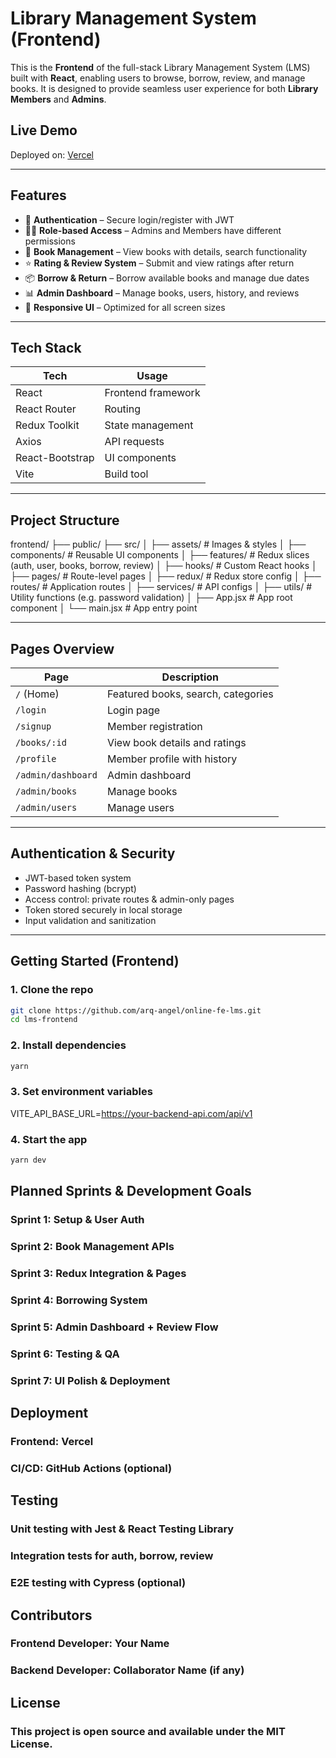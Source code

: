 # Library Management System (Frontend)

This is the **Frontend** of the full-stack Library Management System (LMS) built with **React**, enabling users to browse, borrow, review, and manage books. It is designed to provide seamless user experience for both **Library Members** and **Admins**.

## Live Demo

Deployed on: [Vercel](https://)

---

## Features

- 🔐 **Authentication** – Secure login/register with JWT
- 👨‍🏫 **Role-based Access** – Admins and Members have different permissions
- 📖 **Book Management** – View books with details, search functionality
- ⭐ **Rating & Review System** – Submit and view ratings after return
- 📦 **Borrow & Return** – Borrow available books and manage due dates
- 📊 **Admin Dashboard** – Manage books, users, history, and reviews
- 📱 **Responsive UI** – Optimized for all screen sizes

---

## Tech Stack

| Tech            | Usage              |
| --------------- | ------------------ |
| React           | Frontend framework |
| React Router    | Routing            |
| Redux Toolkit   | State management   |
| Axios           | API requests       |
| React-Bootstrap | UI components      |
| Vite            | Build tool         |

---

## Project Structure

frontend/
├── public/
├── src/
│ ├── assets/ # Images & styles
│ ├── components/ # Reusable UI components
│ ├── features/ # Redux slices (auth, user, books, borrow, review)
│ ├── hooks/ # Custom React hooks
│ ├── pages/ # Route-level pages
│ ├── redux/ # Redux store config
│ ├── routes/ # Application routes
│ ├── services/ # API configs
│ ├── utils/ # Utility functions (e.g. password validation)
│ ├── App.jsx # App root component
│ └── main.jsx # App entry point

---

## Pages Overview

| Page               | Description                        |
| ------------------ | ---------------------------------- |
| `/` (Home)         | Featured books, search, categories |
| `/login`           | Login page                         |
| `/signup`          | Member registration                |
| `/books/:id`       | View book details and ratings      |
| `/profile`         | Member profile with history        |
| `/admin/dashboard` | Admin dashboard                    |
| `/admin/books`     | Manage books                       |
| `/admin/users`     | Manage users                       |

---

## Authentication & Security

- JWT-based token system
- Password hashing (bcrypt)
- Access control: private routes & admin-only pages
- Token stored securely in local storage
- Input validation and sanitization

---

## Getting Started (Frontend)

### 1. Clone the repo

```bash
git clone https://github.com/arq-angel/online-fe-lms.git
cd lms-frontend
```

### 2. Install dependencies

```bash
yarn
```

### 3. Set environment variables

VITE_API_BASE_URL=https://your-backend-api.com/api/v1

### 4. Start the app

```bash
yarn dev
```

## Planned Sprints & Development Goals

### Sprint 1: Setup & User Auth

### Sprint 2: Book Management APIs

### Sprint 3: Redux Integration & Pages

### Sprint 4: Borrowing System

### Sprint 5: Admin Dashboard + Review Flow

### Sprint 6: Testing & QA

### Sprint 7: UI Polish & Deployment

## Deployment

### Frontend: Vercel

### CI/CD: GitHub Actions (optional)

## Testing

### Unit testing with Jest & React Testing Library

### Integration tests for auth, borrow, review

### E2E testing with Cypress (optional)

## Contributors

### Frontend Developer: Your Name

### Backend Developer: Collaborator Name (if any)

## License

### This project is open source and available under the MIT License.
